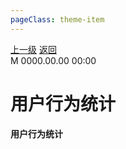 ```yaml
---
pageClass: theme-item
---
```

<div class="extend-header">
    <div class="info">
        <div class="record">
            <a class="back" href="./">上一级</a>
            <a class="back" href="./">返回</a>
        </div>        
        <div class="mini">
            <span>M 0000.00.00 00:00</span>
        </div>
    </div>
    <div class="content"></div>
</div>
<div class="content-header">
<h1>用户行为统计</h1><strong>用户行为统计</strong>
</div>
<div class="static-content">


</div>